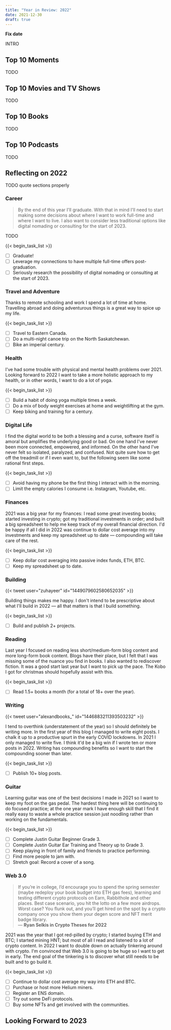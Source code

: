```yaml
---
title: "Year in Review: 2022"
date: 2021-12-30
draft: true
---
```


**Fix date**

INTRO

## Top 10 Moments

TODO

## Top 10 Movies and TV Shows

TODO

## Top 10 Books

TODO

## Top 10 Podcasts

TODO

## Reflecting on 2022

TODO quote sections properly

### Career

> By the end of this year I'll graduate. With that in mind I'll need to start making some decisions about where I want to work full-time and where I want to live. I also want to consider less traditional options like digital nomading or consulting for the start of 2023.

TODO

{{< begin_task_list >}}

- [ ] Graduate!
- [ ] Leverage my connections to have multiple full-time offers post-graduation.
- [ ] Seriously research the possibility of digital nomading or consulting at the start of 2023.

### Travel and Adventure

Thanks to remote schooling and work I spend a lot of time at home. Travelling abroad and doing adventurous things is a great way to spice up my life.

{{< begin_task_list >}}

- [ ] Travel to Eastern Canada.
- [ ] Do a multi-night canoe trip on the North Saskatchewan.
- [ ] Bike an imperial century.

### Health

I've had some trouble with physical and mental health problems over 2021. Looking forward to 2022 I want to take a more holistic approach to my health, or in other words, I want to do a lot of yoga.

{{< begin_task_list >}}

- [ ] Build a habit of doing yoga multiple times a week.
- [ ] Do a mix of body weight exercises at home and weightlifting at the gym.
- [ ] Keep biking and training for a century.

### Digital Life

I find the digital world to be both a blessing and a curse, software itself is amoral but amplifies the underlying good or bad. On one hand I've never been more connected, empowered, and informed. On the other hand I've never felt so isolated, paralyzed, and confused. Not quite sure how to get off the treadmill or if I even want to, but the following seem like some rational first steps.

{{< begin_task_list >}}

- [ ] Avoid having my phone be the first thing I interact with in the morning.
- [ ] Limit the empty calories I consume i.e. Instagram, Youtube, etc.

### Finances

2021 was a big year for my finances: I read some great investing books; started investing in crypto; got my traditional investments in order; and built a big spreadsheet to help me keep track of my overall financial direction. I'd be happy if all I did in 2022 was continue to dollar cost average into my investments and keep my spreadsheet up to date — compounding will take care of the rest.

{{< begin_task_list >}}

- [ ] Keep dollar cost averaging into passive index funds, ETH, BTC.
- [ ] Keep my spreadsheet up to date.

### Building

{{< tweet user="zuhayeer" id="1449079602580652035" >}}

Building things makes me happy. I don't intend to be prescriptive about what I'll build in 2022 — all that matters is that I build something.

{{< begin_task_list >}}

- [ ] Build and publish 2+ projects.

### Reading

Last year I focused on reading less short/medium-form blog content and more long-form book content. Blogs have their place, but I felt that I was missing some of the nuance you find in books. I also wanted to rediscover fiction. It was a good start last year but I want to pick up the pace. The Kobo I got for christmas should hopefully assist with this.

{{< begin_task_list >}}

- [ ] Read 1.5+ books a month (for a total of 18+ over the year).

### Writing

{{< tweet user="alexandbooks_" id="1446883211393503232" >}}

I tend to overthink (understatement of the year) so I should definitely be writing more. In the first year of this blog I managed to write eight posts. I chalk it up to a productive spurt in the early COVID lockdowns. In 2021 I only managed to write five. I think it'd be a big win if I wrote ten or more posts in 2022. Writing has compounding benefits so I want to start the compounding sooner than later.

{{< begin_task_list >}}

- [ ] Publish 10+ blog posts.

### Guitar

Learning guitar was one of the best decisions I made in 2021 so I want to keep my foot on the gas pedal. The hardest thing here will be continuing to do focused practice; at the one year mark I have enough skill that I find it really easy to waste a whole practice session just noodling rather than working on the fundamentals.

{{< begin_task_list >}}

- [ ] Complete Justin Guitar Beginner Grade 3.
- [ ] Complete Justin Guitar Ear Training and Theory up to Grade 3.
- [ ] Keep playing in front of family and friends to practice performing.
- [ ] Find more people to jam with.
- [ ] Stretch goal: Record a cover of a song.

### Web 3.0

> If you’re in college, I’d encourage you to spend the spring semester (maybe redeploy your book budget into ETH gas fees), learning and testing different crypto protocols on Earn, Rabbithole and other places. Best case scenario, you hit the lotto on a few more airdrops. Worst case? You flunk out, and you’ll get hired on the spot by a crypto company once you show them your degen score and NFT merit badge library.
> <br>
> — **Ryan Selkis in Crypto Theses for 2022**

2021 was the year that I got red-pilled by crypto; I started buying ETH and BTC; I started mining HNT; but most of all I read and listened to a lot of crypto content. In 2022 I want to double down on actually tinkering around with crypto. I'm convinced that Web 3.0 is going to be huge so I want to get in early. The end goal of the tinkering is to discover what still needs to be built and to go build it.

{{< begin_task_list >}}

- [ ] Continue to dollar cost average my way into ETH and BTC.
- [ ] Purchase or host more Helium miners.
- [ ] Register an ENS domain.
- [ ] Try out some DeFi protocols.
- [ ] Buy some NFTs and get involved with the communities.

## Looking Forward to 2023
